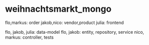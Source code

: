 # weihnachtsmarkt_mongo

flo,markus: order
jakob,nico: vendor,product
julia: frontend

flo, jakob, julia: data-model
flo, jakob: entity, repository, service
nico, markus: controller, tests

